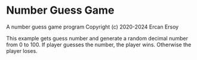 # Number Guess Game

A number guess game program
Copyright (c) 2020-2024 Ercan Ersoy

This example gets guess number and generate a random decimal number from 0 to 100. If player guesses the number, the player wins. Otherwise the player loses.
